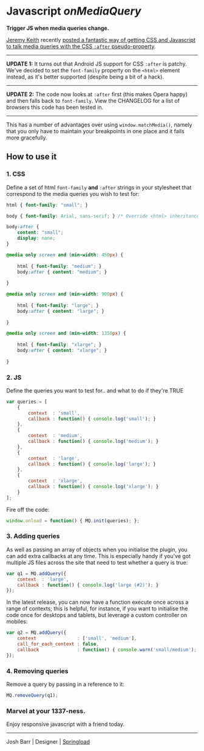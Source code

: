 # Javascript *onMediaQuery*

**Trigger JS when media queries change.**

[Jeremy Keith](http://adactio.com/) recently [posted a fantastic way of getting
CSS and Javascript to talk media queries with the CSS `:after` pseudo-property](http://adactio.com/journal/5429/).

---

**UPDATE 1:** It turns out that Android JS support for CSS `:after` is patchy. We've decided to set the `font-family` property on the `<html>` element instead, as it's better supported (despite being a bit of a hack).

---

**UPDATE 2:** The code now looks at `:after` first (this makes Opera happy) and then falls back to `font-family`. View the CHANGELOG for a list of browsers this code has been tested in.

---

This has a number of advantages over using `window.matchMedia()`, namely that you only have to maintain your breakpoints in one place and it fails more gracefully.


## How to use it

### 1. CSS

Define a set of html `font-family` **and** `:after` strings in your stylesheet that correspond to the media queries you wish to test for:

```css
html { font-family: "small"; }

body { font-family: Arial, sans-serif; } /* Override <html> inheritance. */

body:after {
	content: "small";
	display: none;
}

@media only screen and (min-width: 450px) {
	
	html { font-family: "medium"; }
	body:after { content: "medium"; }
	
}

@media only screen and (min-width: 900px) {
	
	html { font-family: "large"; }
	body:after { content: "large"; }
	
}

@media only screen and (min-width: 1350px) {
	
	html { font-family: "xlarge"; }
	body:after { content: "xlarge"; }
	
}
```

### 2. JS

Define the queries you want to test for.. and what to do if they're TRUE

```javascript
var queries = [
	{
		context  : 'small',
		callback : function() { console.log('small'); }
	},
	{
		context  : 'medium',
		callback : function() { console.log('medium'); }
	},
	{
		context  : 'large',
		callback : function() { console.log('large'); }
	},
	{
		context  : 'xlarge',
		callback : function() { console.log('xlarge'); }
	}
];
```

Fire off the code:

```javascript
window.onload = function() { MQ.init(queries); };
```

### 3. Adding queries

As well as passing an array of objects when you initialise the plugin, you can add extra callbacks at any time. This is especially handy if you've got multiple JS files across the site that need to test whether a query is true:

```javascript
var q1 = MQ.addQuery({
	context  : 'large',
	callback : function() { console.log('large (#2)'); }
});
```

In the latest release, you can now have a function execute once across a range of contexts; this is helpful, for instance, if you want to initialise the code once for desktops and tablets, but leverage a custom controller on mobiles: 

```javascript
var q2 = MQ.addQuery({
	context               : ['small', 'medium'],
	call_for_each_context : false, 
	callback              : function() { console.warn('small/medium'); }
});
```

### 4. Removing queries

Remove a query by passing in a reference to it:

```javascript
MQ.removeQuery(q1);
```


### Marvel at your 1337-ness.

Enjoy responsive javascript with a friend today.

---

Josh Barr | Designer | [Springload](http://www.springload.co.nz/)



